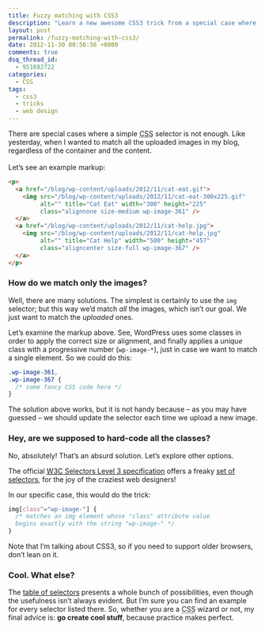 ```yaml
---
title: Fuzzy matching with CSS3
description: "Learn a new awesome CSS3 trick from a special case where a simple CSS selector is not enough."
layout: post
permalink: /fuzzy-matching-with-css3/
date: 2012-11-30 00:56:56 +0000
comments: true
dsq_thread_id:
  - 951692722
categories:
  - CSS
tags:
  - css3
  - tricks
  - web design
---
```


<p>
  There are special cases where a simple <abbr title="Cascading Style Sheets">CSS</abbr> selector is not enough. Like yesterday, when I wanted to match all the uploaded images in my blog, regardless of the container and the content.<br><br>Let&#8217;s see an example markup:
</p>

``` html
<p>
  <a href="/blog/wp-content/uploads/2012/11/cat-eat.gif">
    <img src="/blog/wp-content/uploads/2012/11/cat-eat-300x225.gif"
         alt="" title="Cat Eat" width="300" height="225"
         class="alignnone size-medium wp-image-361" />
  </a>
  <a href="/blog/wp-content/uploads/2012/11/cat-help.jpg">
    <img src="/blog/wp-content/uploads/2012/11/cat-help.jpg"
         alt="" title="Cat Help" width="500" height="457"
         class="aligncenter size-full wp-image-367" />
  </a>
</p>
```

<h3>
  How do we match only the images?
</h3>

<p>
  Well, there are many solutions. The simplest is certainly to use the <code>img</code> selector; but this way we&#8217;d match <em>all</em> the images, which isn&#8217;t our goal. We just want to match the <em>uploaded</em> ones.
</p>

<p>
  Let&#8217;s examine the markup above. See, WordPress uses some classes in order to apply the correct size or alignment, and finally applies a <em>unique</em> class with a progressive number (<code>wp-image-*</code>), just in case we want to match a single element. So we could do this:
</p>

``` css
.wp-image-361,
.wp-image-367 {
  /* some fancy CSS code here */
}
```

<p>
  The solution above works, but it is not handy because &#8211; as you may have guessed &#8211; we should update the selector each time we upload a new image.
</p>

<h3>
  Hey, are we supposed to hard-code all the classes?
</h3>

<p>
  No, absolutely! That&#8217;s an absurd solution. Let&#8217;s explore other options.
</p>

<p>
  The official <a href="http://www.w3.org/TR/css3-selectors/" title="W3C Selectors Level 3 specification" rel="external"><abbr title="World Wide Web Consortium">W3C</abbr> Selectors Level 3 specification</a> offers a freaky <a href="http://www.w3.org/TR/css3-selectors/#selectors" title="CSS3 Selectors" rel="external">set of selectors</a>, for the joy of the craziest web designers!
</p>

<p>
  In our specific case, this would do the trick:
</p>

``` css
img[class^="wp-image-"] {
  /* matches an img element whose "class" attribute value
  begins exactly with the string "wp-image-" */
}
```

<p>
  Note that I&#8217;m talking about CSS3, so if you need to support older browsers, don&#8217;t lean on it.
</p>

<h3>
  Cool. What else?
</h3>

<p>
  The <a href="http://www.w3.org/TR/css3-selectors/#selectors" title="CSS3 Selectors" rel="external">table of selectors</a> presents a whole bunch of possibilities, even though the usefulness isn&#8217;t always evident. But I&#8217;m sure you can find an example for every selector listed there. So, whether you are a <abbr title="Cascading Style Sheets">CSS</abbr> wizard or not, my final advice is: <strong>go create cool stuff</strong>, because practice makes perfect.
</p>

